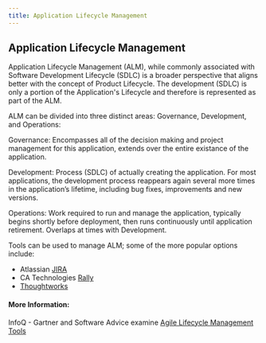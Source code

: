 ```yaml
---
title: Application Lifecycle Management
---
```

## Application Lifecycle Management

Application Lifecycle Management (ALM), while commonly associated with Software Development Lifecycle (SDLC) is a broader perspective that aligns better with the concept of Product Lifecycle. The development (SDLC) is only a portion of the Application's Lifecycle and therefore is represented as part of the ALM. 

ALM can be divided into three distinct areas: Governance, Development, and Operations:

Governance: Encompasses all of the decision making and project management for this application, extends over the entire existance of the application.

Development: Process (SDLC) of actually creating the application. For most applications, the development process reappears again several more times in the application’s lifetime, including bug fixes, improvements and new versions.

Operations: Work required to run and manage the application, typically begins shortly before deployment, then runs continuously until application retirement. Overlaps at times with Development.  

Tools can be used to manage ALM; some of the more popular options include:

* Atlassian [JIRA](http://atlassian.com/software/jira)
* CA Technologies [Rally](http://ca.com/us.html)
* [Thoughtworks](http://thoughtworks.com/products)

#### More Information:
<!-- Please add any articles you think might be helpful to read before writing the article -->
InfoQ - Gartner and Software Advice examine [Agile Lifecycle Management Tools](http://www.infoq.com/news/2015/02/agile-management-tools/)


